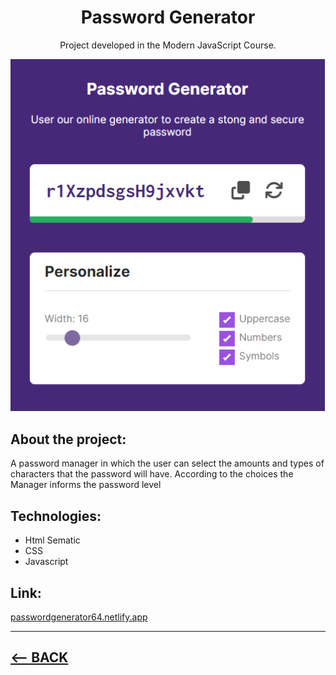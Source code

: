 <div align="center">
    <h1>Password Generator</h1>
    <p>Project developed in the Modern JavaScript Course.</p>
    <img  src="password-generator.png">
</div>

<h2>About the project:</h2>
<p>A password manager in which the user can select the amounts and types of characters that the password will have. According to the choices the Manager informs the password level</p>

<h2>Technologies:</h2>
<ul>
    <li>Html Sematic</li>
    <li>CSS</li>
    <li>Javascript</li>
</ul> 

<h2>Link:</h2>
<a href="https://passwordgenerator64.netlify.app/" target="_blank">passwordgenerator64.netlify.app</a>
<hr>


<h2>
<a href="../Front-End/"><-- BACK</a>
</h2>


